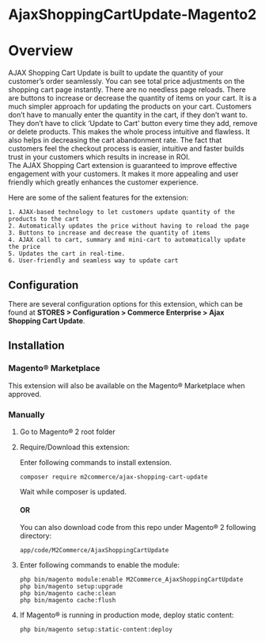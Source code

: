# AjaxShoppingCartUpdate-Magento2

# Overview

AJAX Shopping Cart Update is built to update the quantity of your customer’s order seamlessly. You can see total price adjustments on the shopping cart page instantly. There are no needless page reloads. There are buttons to increase or decrease the quantity of items on your cart. It is a much simpler approach for updating the products on your cart. Customers don’t have to manually enter the quantity in the cart, if they don’t want to. They don’t have to click ‘Update to Cart’ button every time they add, remove or delete products. This makes the whole process intuitive and flawless. It also helps in decreasing the cart abandonment rate. The fact that customers feel the checkout process is easier, intuitive and faster builds trust in your customers which results in increase in ROI.  
The AJAX Shopping Cart extension is guaranteed to improve effective engagement with your customers. It makes it more appealing and user friendly which greatly enhances the customer experience.

Here are some of the salient features for the extension:

```
1. AJAX-based technology to let customers update quantity of the products to the cart
2. Automatically updates the price without having to reload the page
3. Buttons to increase and decrease the quantity of items
4. AJAX call to cart, summary and mini-cart to automatically update the price
5. Updates the cart in real-time. 
6. User-friendly and seamless way to update cart
```

## Configuration
There are several configuration options for this extension, which can be found at **STORES > Configuration > Commerce Enterprise > Ajax Shopping Cart Update**.


## Installation
### Magento® Marketplace

This extension will also be available on the Magento® Marketplace when approved.

### Manually

1. Go to Magento® 2 root folder

2. Require/Download this extension:

   Enter following commands to install extension.

   ```
   composer require m2commerce/ajax-shopping-cart-update
   ```

   Wait while composer is updated.
   
   #### OR
   
   You can also download code from this repo under Magento® 2 following directory:
    
    ```
    app/code/M2Commerce/AjaxShoppingCartUpdate
    ```    

3. Enter following commands to enable the module:

   ```
   php bin/magento module:enable M2Commerce_AjaxShoppingCartUpdate
   php bin/magento setup:upgrade
   php bin/magento cache:clean
   php bin/magento cache:flush
   ```

4. If Magento® is running in production mode, deploy static content: 

   ```
   php bin/magento setup:static-content:deploy
   ```
